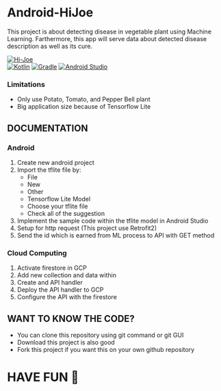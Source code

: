 # Android-HiJoe
This project is about detecting disease in vegetable plant using Machine Learning. Farthermore, this app will serve data about detected disease description as well as its cure.

<a href="https://drive.google.com/file/d/1Sp_osVybWaueGMIom-q9MLCS06EgYsRn/view?usp=sharing"><img src="https://img.shields.io/badge/DOWNLOAD%20APK-v1.0-brightgreen" alt="Hi-Joe"/></a> <br/>
<a href="https://kotlinlang.org/"><img src="https://img.shields.io/badge/kotlin-v1.4.21-blue" alt="Kotlin"/></a>
<a href="https://gradle.org/"><img src="https://img.shields.io/badge/gradle-v6.5-green" alt="Gradle"/></a>
<a href="https://developer.android.com/studio/"><img src="https://img.shields.io/badge/android%20studio-v4.1.2-blue" alt="Android Studio"></a>

### Limitations
* Only use Potato, Tomato, and Pepper Bell plant
* Big application size because of Tensorflow Lite


## DOCUMENTATION
### Android
1. Create new android project
2. Import the tflite file by:
    * File
    * New
    * Other
    * Tensorflow Lite Model
    * Choose your tflite file
    * Check all of the suggestion
3. Implement the sample code within the tflite model in Android Studio
4. Setup for http request (This project use Retrofit2)
5. Send the id which is earned from ML process to API with GET method

### Cloud Computing
1. Activate firestore in GCP
2. Add new collection and data within
3. Create and API handler
4. Deploy the API handler to GCP
5. Configure the  API with the firestore


## WANT TO KNOW THE CODE?
* You can clone this repository using git command or git GUI
* Download this project is also good
* Fork this project if you want this on your own github repository

# HAVE FUN :green_heart:
